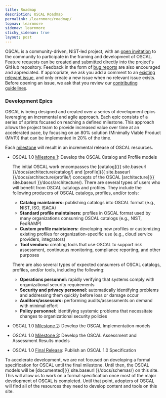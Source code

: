 ```yaml
---
title: Roadmap
description: OSCAL Roadmap
permalink: /learnmore/roadmap/
topnav: learnmore
sidenav: learnmore
sticky_sidenav: true
layout: post
---
```


OSCAL is a community-driven, NIST-led project, with an [open invitation](https://github.com/usnistgov/OSCAL/blob/master/CONTRIBUTING.md) to the community to participate in the framing and development of OSCAL. Feature requests can be [created and submitted](https://github.com/usnistgov/OSCAL/issues/new?assignees=&labels=User+Story%2C+enhancement&template=feature_request.md) directly into the project's GitHub repository. Feedback in the form of [bug reports](https://github.com/usnistgov/OSCAL/issues/new?assignees=&labels=bug&template=bug_report.md) are also encouraged and appreciated. If appropriate, we ask you add a comment to an [existing relevant issue](https://github.com/usnistgov/OSCAL/issues), and only create a new issue when no relevant issue exists. Before opening an issue, we ask that you review our [contributing guidelines](https://github.com/usnistgov/OSCAL/blob/master/CONTRIBUTING.md).

### Development Epics

OSCAL is being designed and created over a series of development epics leveraging an incremental and agile approach. Each epic consists of a series of sprints focused on reaching a defined milestone. This approach allows the project team to provide increased value over time at an accelerated pace, by focusing on an 80% solution (Minimally Viable Product (MVP)) that can be implemented in 20% of the time.

Each [milestone](https://github.com/usnistgov/OSCAL/milestones) will result in an incremental release of OSCAL resources.

- OSCAL 1.0 [Milestone 1](https://github.com/usnistgov/OSCAL/milestone/1): Develop the OSCAL Catalog and Profile models

  The initial OSCAL work encompasses the [catalog]({{ site.baseurl }}/docs/architecture/catalog/) and [profile]({{ site.baseurl }}/docs/architecture/profile/) concepts of the OSCAL [architecture]({{ site.baseurl }}/docs/architecture/). There are several types of users who will benefit from OSCAL catalogs and profiles. They include the following producers of OSCAL catalogs, profiles, and/or tools:

  - **Catalog maintainers:** publishing catalogs into OSCAL format (e.g., NIST, ISO, ISACA)
  - **Standard profile maintainers:** profiles in OSCAL format used by many organizations consuming OSCAL catalogs (e.g., NIST, FedRAMP)
  - **Custom profile maintainers:** developing new profiles or customizing existing profiles for organization-specific use (e.g., cloud service providers, integrators)
  - **Tool vendors:** creating tools that use OSCAL to support risk assessment, continuous monitoring, compliance reporting, and other purposes

  There are also several types of expected consumers of OSCAL catalogs, profiles, and/or tools, including the following:

  - **Operations personnel:** rapidly verifying that systems comply with organizational security requirements
  - **Security and privacy personnel:** automatically identifying problems and addressing them quickly before loss or damage occur
  - **Auditors/assessors:** performing audits/assessments on demand with minimal effort
  - **Policy personnel:** identifying systemic problems that necessitate changes to organizational security policies

- OSCAL 1.0 [Milestone 2](https://github.com/usnistgov/OSCAL/milestone/2): Develop the OSCAL Implementation models
- OSCAL 1.0 [Milestone 3](https://github.com/usnistgov/OSCAL/milestone/3): Develop the OSCAL Assessment and Assessment Results models
- OSCAL 1.0 [Final Release](https://github.com/usnistgov/OSCAL/milestone/4): Publish an OSCAL 1.0 Specification

To accelerate development, we are not focused on developing a formal specification for OSCAL until the final milestone. Until then, the OSCAL models will be [documented]({{ site.baseurl }}/docs/schemas/) on this site. This will allow us to work on a formal specification once most of the major development of OSCAL is completed. Until that point, adopters of OSCAL will find all of the resources they need to develop content and tools on this site.
